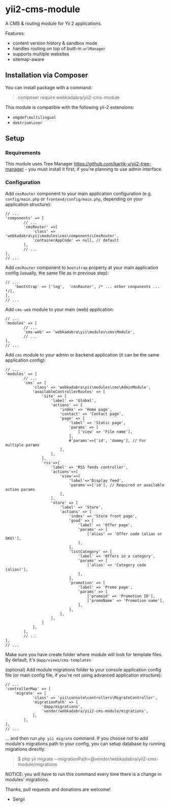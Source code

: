 # yii2-cms-module

A CMS & routing module for Yii 2 applications.

Features:

* content version history & sandbox mode
* handles routing on top of built-in `urlManager`
* supports multiple websites
* sitemap-aware

## Installation via Composer

You can install package with a command:

> composer require webkadabra/yii2-cms-module

This module is compatible with the following yii-2 extensions:

* `omgdef\multilingual`
* `dektrium\user`

## Setup

### Requirements

This module uses Tree Manager <https://github.com/kartik-v/yii2-tree-manager>  - you must install it first, 
if you're planning to use admin interface. 

### Configuration

Add `cmsRouter` component to your main application configuration (e.g. `config/main.php` or `frontend/config/main.php`, 
depending on your application structure):

```
// ...
'components' => [
        // ...
        'cmsRouter' =>[
            'class' => 'webkadabra\yii\modules\cms\components\CmsRouter',
            'containerAppCode' => null, // default
        ],
        // ...
],
// ...
```

Add `cmsRouter` component to `bootstrap` property at your main application config (usually, the same file as in previous step):

```
// ...
    'bootstrap' => ['log',  'cmsRouter', /* ... other conponents ... */],
],
// ...
```

Add `cms-web` module to your main (web) application:

```
// ...
'modules' => [
        // ...
        'cms-web' => 'webkadabra\yii\modules\cms\Module',
        // ...
],
// ...
```

Add `cms` module to your admin or backend application (it can be the same application config):

```
// ...
'modules' => [
        // ...
        'cms' => [
            'class' => 'webkadabra\yii\modules\cms\AdminModule',
            'availableControllerRoutes' => [
                'site' => [
                    'label' => 'Global',
                    'actions' => [
                        'index' => 'Home page',
                        'contact' => 'Contact page',
                        'page' => [
                            'label' => 'Static page',
                            'params' => [
                                ['view' => 'File name'],
                            ],
                            #'params'=>['id', 'dummy'], // For multiple params
                        ],
                    ],
                ],
                'rss'=>[
                    'label' => 'RSS feeds controller',
                    'actions'=>[
                        'view'=>[
                            'label'=>'Display feed',
                            'params'=>['id'], // Required or available action params
                        ],
                    ],
                    'store' => [
                        'label' => 'Store',
                        'actions' => [
                            'index' => 'Store front page',
                            'good' => [
                                'label' => 'Offer page',
                                'params' => [
                                    ['alias' => 'Offer code (alias or SKU)'],
                                ],
                            ],
                            'listCategory' => [
                                'label' => 'Offers in a category',
                                'params' => [
                                    ['alias' => 'Category code (alias)'],
                                ],
                            ],
                            'promotion' => [
                                'label' => 'Promo page',
                                'params' => [
                                    ['promoid' => 'Promotion ID'],
                                    ['promoName' => 'Promotion name'],
                                ],
                            ],
                        ],
                    ],
                ]
            ],
        ],
        // ...
],
// ...
```

Make sure you have create folder where module will look for template files. By default, it's `@app/views/cms-templates`

(optional) Add module migrations folder to your console application config file (or main config file, if you're not using 
advanced application structure):

```
// ...
'controllerMap' => [
    'migrate' => [
            'class' => 'yii\console\controllers\MigrateController',
            'migrationPath' => [
                '@app/migrations',
                'vendor/webkadabra/yii2-cms-module/migrations',
            ],
        ],
],
// ...
```

... and then run `php yii migrate` command. If you choose not to add module's migrations path to your config,
you can setup database by running migrations directly:

> $ php yii migrate --migrationPath=@vendor/webkadabra/yii2-cms-module/migrations

NOTICE: you will have to run this command every time there is a change in modules' migrations.

Thanks, pull requests and donations are welcome!

- Sergii
